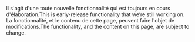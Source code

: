 <span data-ttu-id="f8986-101">Il s'agit d'une toute nouvelle fonctionnalité qui est toujours en cours d'élaboration.</span><span class="sxs-lookup"><span data-stu-id="f8986-101">This is early-release functionality that we’re still working on.</span></span> <span data-ttu-id="f8986-102">La fonctionnalité, et le contenu de cette page, peuvent faire l'objet de modifications.</span><span class="sxs-lookup"><span data-stu-id="f8986-102">The functionality, and the content on this page, are subject to change.</span></span>
